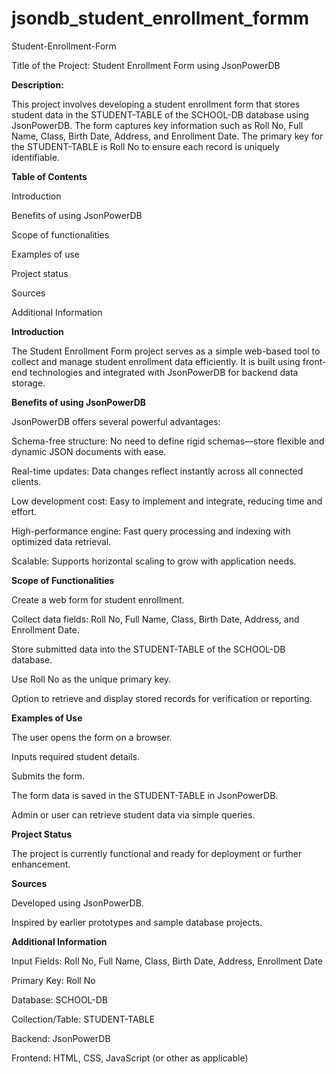 # jsondb_student_enrollment_formm
Student-Enrollment-Form

Title of the Project: Student Enrollment Form using JsonPowerDB

**Description:**

This project involves developing a student enrollment form that stores student data in the STUDENT-TABLE of the SCHOOL-DB database using JsonPowerDB. The form captures key information such as Roll No, Full Name, Class, Birth Date, Address, and Enrollment Date. The primary key for the STUDENT-TABLE is Roll No to ensure each record is uniquely identifiable.

**Table of Contents**

Introduction

Benefits of using JsonPowerDB

Scope of functionalities

Examples of use

Project status

Sources

Additional Information

**Introduction**

The Student Enrollment Form project serves as a simple web-based tool to collect and manage student enrollment data efficiently. It is built using front-end technologies and integrated with JsonPowerDB for backend data storage.

**Benefits of using JsonPowerDB**

JsonPowerDB offers several powerful advantages:


Schema-free structure: No need to define rigid schemas—store flexible and dynamic JSON documents with ease.

Real-time updates: Data changes reflect instantly across all connected clients.

Low development cost: Easy to implement and integrate, reducing time and effort.

High-performance engine: Fast query processing and indexing with optimized data retrieval.

Scalable: Supports horizontal scaling to grow with application needs.

**Scope of Functionalities**

Create a web form for student enrollment.

Collect data fields: Roll No, Full Name, Class, Birth Date, Address, and Enrollment Date.

Store submitted data into the STUDENT-TABLE of the SCHOOL-DB database.

Use Roll No as the unique primary key.

Option to retrieve and display stored records for verification or reporting.

**Examples of Use**

The user opens the form on a browser.

Inputs required student details.

Submits the form.

The form data is saved in the STUDENT-TABLE in JsonPowerDB.

Admin or user can retrieve student data via simple queries.

**Project Status**

The project is currently functional and ready for deployment or further enhancement.

**Sources**

Developed using JsonPowerDB.

Inspired by earlier prototypes and sample database projects.

**Additional Information**

Input Fields: Roll No, Full Name, Class, Birth Date, Address, Enrollment Date

Primary Key: Roll No

Database: SCHOOL-DB

Collection/Table: STUDENT-TABLE

Backend: JsonPowerDB

Frontend: HTML, CSS, JavaScript (or other as applicable)
